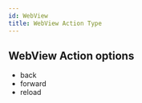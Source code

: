 ```yaml
---
id: WebView
title: WebView Action Type
---
```


## WebView Action options

- back
- forward
- reload
